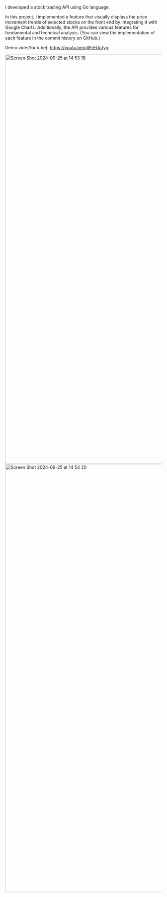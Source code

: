 I developed a stock trading API using Go language. 

In this project, I implemented a feature that visually displays the price movement trends of selected stocks on the front end by integrating it with Google Charts.
Additionally, the API provides various features for fundamental and technical analysis. (You can view the implementation of each feature in the commit history on GitHub.)

Demo vide(Youtube): https://youtu.be/qIIFrEUufyg

<img width="1316" alt="Screen Shot 2024-09-25 at 14 53 18" src="https://github.com/user-attachments/assets/82a45dab-dba4-4484-bd59-83df1a4bdd5f">
<img width="1376" alt="Screen Shot 2024-09-25 at 14 54 20" src="https://github.com/user-attachments/assets/9a2b6c89-784e-44e9-97fc-f690f68de488">
